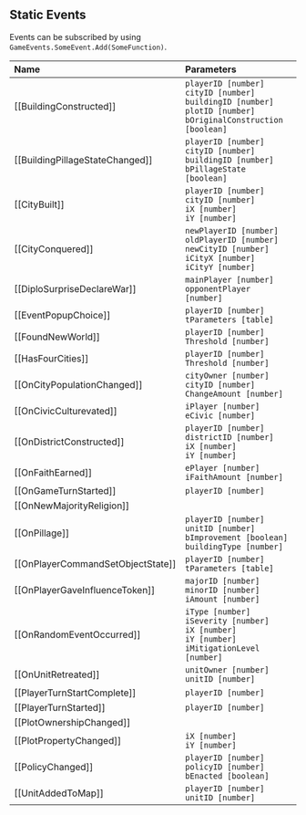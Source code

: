 ## Static Events
Events can be subscribed by using `GameEvents.SomeEvent.Add(SomeFunction)`.

| Name | Parameters |
|:---- |:--------- |
| [[BuildingConstructed]] | `playerID [number]`<br/>`cityID [number]`<br/>`buildingID [number]`<br/>`plotID [number]`<br/>`bOriginalConstruction [boolean]` |
| [[BuildingPillageStateChanged]] | `playerID [number]`<br/>`cityID [number]`<br/>`buildingID [number]`<br/>`bPillageState [boolean]` |
| [[CityBuilt]] | `playerID [number]`<br/>`cityID [number]`<br/>`iX [number]`<br/>`iY [number]` |
| [[CityConquered]] | `newPlayerID [number]`<br/>`oldPlayerID [number]`<br/>`newCityID [number]`<br/>`iCityX [number]`<br/>`iCityY [number]` |
| [[DiploSurpriseDeclareWar]] | `mainPlayer [number]`<br/>`opponentPlayer [number]` |
| [[EventPopupChoice]] | `playerID [number]`<br/>`tParameters [table]` |
| [[FoundNewWorld]] | `playerID [number]`<br/>`Threshold [number]` |
| [[HasFourCities]] | `playerID [number]`<br/>`Threshold [number]` |
| [[OnCityPopulationChanged]] | `cityOwner [number]`<br/>`cityID [number]`<br/>`ChangeAmount [number]` |
| [[OnCivicCulturevated]] | `iPlayer [number]`<br/>`eCivic [number]` |
| [[OnDistrictConstructed]] | `playerID [number]`<br/>`districtID [number]`<br/>`iX [number]`<br/>`iY [number]` |
| [[OnFaithEarned]] | `ePlayer [number]`<br/>`iFaithAmount [number]` |
| [[OnGameTurnStarted]] | `playerID [number]` |
| [[OnNewMajorityReligion]] |  |
| [[OnPillage]] | `playerID [number]`<br/>`unitID [number]`<br/>`bImprovement [boolean]`<br/>`buildingType [number]` |
| [[OnPlayerCommandSetObjectState]] | `playerID [number]`<br/>`tParameters [table]` |
| [[OnPlayerGaveInfluenceToken]] | `majorID [number]`<br/>`minorID [number]`<br/>`iAmount [number]` |
| [[OnRandomEventOccurred]] | `iType [number]`<br/>`iSeverity [number]`<br/>`iX [number]`<br/>`iY [number]`<br/>`iMitigationLevel [number]` |
| [[OnUnitRetreated]] | `unitOwner [number]`<br/>`unitID [number]` |
| [[PlayerTurnStartComplete]] | `playerID [number]` |
| [[PlayerTurnStarted]] | `playerID [number]` |
| [[PlotOwnershipChanged]] |  |
| [[PlotPropertyChanged]] | `iX [number]`<br/>`iY [number]` |
| [[PolicyChanged]] | `playerID [number]`<br/>`policyID [number]`<br/>`bEnacted [boolean]` |
| [[UnitAddedToMap]] | `playerID [number]`<br/>`unitID [number]` |
